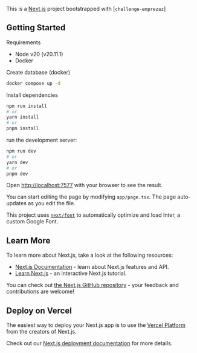 This is a [Next.js](https://nextjs.org/) project bootstrapped with [`challenge-emprezaz`]

## Getting Started

Requirements

- Node v20 (v20.11.1)
- Docker

Create database (docker)

```bash
docker compose up -d
```

Install dependencies

```bash
npm run install
# or
yarn install
# or
pnpm install
```

run the development server:

```bash
npm run dev
# or
yarn dev
# or
pnpm dev
```

Open [http://localhost:7577](http://localhost:7577) with your browser to see the result.

You can start editing the page by modifying `app/page.tsx`. The page auto-updates as you edit the file.

This project uses [`next/font`](https://nextjs.org/docs/basic-features/font-optimization) to automatically optimize and load Inter, a custom Google Font.

## Learn More

To learn more about Next.js, take a look at the following resources:

- [Next.js Documentation](https://nextjs.org/docs) - learn about Next.js features and API.
- [Learn Next.js](https://nextjs.org/learn) - an interactive Next.js tutorial.

You can check out [the Next.js GitHub repository](https://github.com/vercel/next.js/) - your feedback and contributions are welcome!

## Deploy on Vercel

The easiest way to deploy your Next.js app is to use the [Vercel Platform](https://vercel.com/new?utm_medium=default-template&filter=next.js&utm_source=create-next-app&utm_campaign=create-next-app-readme) from the creators of Next.js.

Check out our [Next.js deployment documentation](https://nextjs.org/docs/deployment) for more details.
